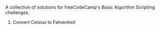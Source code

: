 A collection of solutions for freeCodeCamp's Basic Algorithm Scripting challenges.

1. Convert Celsius to Fahrenheit